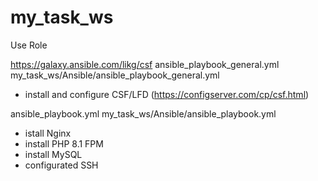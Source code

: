 # my_task_ws

Use Role

https://galaxy.ansible.com/likg/csf
ansible_playbook_general.yml
my_task_ws/Ansible/ansible_playbook_general.yml

- install and configure CSF/LFD (https://configserver.com/cp/csf.html)

ansible_playbook.yml 
my_task_ws/Ansible/ansible_playbook.yml

- istall Nginx
- install PHP 8.1 FPM
- install MySQL
- configurated SSH

